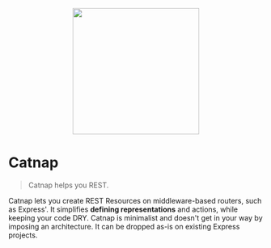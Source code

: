 <p align="center">
    <img width="250" src="https://dl.dropboxusercontent.com/u/25944784/catnap.png"/>
</p>

# Catnap

> Catnap helps you REST.

Catnap lets you create REST Resources on middleware-based routers, such as Express'. It simplifies **defining representations** and actions, while keeping your code DRY. Catnap is minimalist and doesn't get in your way by imposing an architecture. It can be dropped as-is on existing Express projects.
